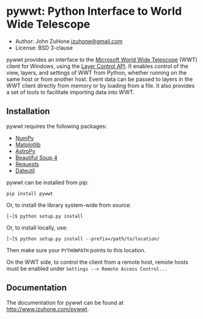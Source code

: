 pywwt: Python Interface to World Wide Telescope
================================================

- Author: John ZuHone <jzuhone@gmail.com>
- License: BSD 3-clause

pywwt provides an interface to the
[Microsoft World Wide Telescope](http://www.worldwidetelescope.org)
(WWT) client for Windows, using the
[Layer Control API](http://www.worldwidetelescope.org/Developers/?LayerControlAPI).
It enables control of the view, layers, and settings of WWT from Python, whether
running on the same host or from another host. Event data can be passed to
layers in the WWT client directly from memory or by loading from a file. It also
provides a set of tools to facilitate importing data into WWT.

Installation
------------

pywwt requires the following packages:

- [NumPy](http://www.numpy.org)
- [Matplotlib](http://matplotlib.org)
- [AstroPy](http://www.astropy.org)
- [Beautiful Soup 4](http://www.crummy.com/software/BeautifulSoup)
- [Requests](http://docs.python-requests.org/en/latest/)
- [Dateutil](http://labix.org/python-dateutil)

pywwt can be installed from pip:

    pip install pywwt

Or, to install the library system-wide from source:

    [~]$ python setup.py install

Or, to install locally, use:

    [~]$ python setup.py install --prefix=/path/to/location/

Then make sure your `PYTHONPATH` points to this location.

On the WWT side, to control the client from a remote host, remote
hosts must be enabled under `Settings --> Remote Access Control...`

Documentation
-------------

The documentation for pywwt can be found at http://www.jzuhone.com/pywwt.
